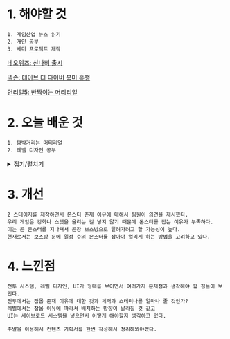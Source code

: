 # 1. 해야할 것
```
1. 게임산업 뉴스 읽기
2. 개인 공부
3. 세미 프로젝트 제작
```
[네오위즈: 산나비 출시](https://www.gamemeca.com/view.php?gid=1743102)

[넥슨: 데이브 더 다이버 북미 흥행](https://www.gamemeca.com/view.php?gid=1743035)

[언리얼5: 반짝이는 머티리얼](https://m.blog.naver.com/nocsurim/221385208438)

# 2. 오늘 배운 것
```
1. 깜박거리는 머티리얼
2. 레벨 디자인 공부
```
<details>
<summary>접기/펼치기</summary>

1. 깜박거리는 머티리얼
```
불빛이 깜박거리는 걸 표현하고 싶어서 찾아봤다.
```
![image](https://github.com/JM94Ent/TIL-WIL/assets/143363550/4a5f2cc9-1c14-473c-99a2-16d6b91eeb1c)

****

2. 레벨 디자인
```
더미 데이터 진행상황
```
![image](https://github.com/JM94Ent/TIL-WIL/assets/143363550/471a8bf5-a991-4a32-aad4-1cf972dda57f)

****

</details>


# 3. 개선
```
2 스테이지를 제작하면서 몬스터 존재 이유에 대해서 팀원이 의견을 제시했다.
우리 게임은 강화나 스텟을 올리는 걸 넣지 않기 때문에 몬스터를 잡는 이유가 부족하다.
이는 곧 몬스터를 지나쳐서 곧장 보스방으로 달려가려고 할 가능성이 높다.
현재로서는 보스방 문에 일정 수의 몬스터를 잡아야 열리게 하는 방법을 고려하고 있다.
```


# 4. 느낀점
```
전투 시스템, 레벨 디자인, UI가 형태를 보이면서 여러가지 문제점과 생각해야 할 점들이 보인다.
전투에서는 잡몹 존재 이유에 대한 것과 체력과 스테미나를 얼마나 줄 것인가?
레벨에서는 잡몹 이유에 따라서 배치하는 방향이 달라질 것 같고
UI는 세이브로드 시스템을 넣으면서 어떻게 해야할지 생각하고 있다.

주말을 이용해서 컨텐츠 기획서를 한번 작성해서 정리해봐야겠다.
```


